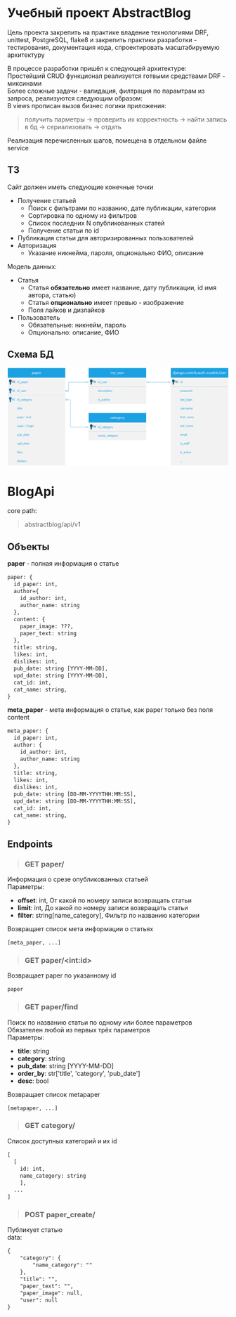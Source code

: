 # Учебный проект AbstractBlog
Цель проекта закрепить на практике владение технологиями DRF, unittest, PostgreSQL, flake8 и закрепить практики разработки - тестирования, документация кода, спроектировать масштабируемую архитектуру 

В процессе разработки пришёл к следующей архитектуре:  
Простейший CRUD функционал реализуется готвыми средствами DRF - миксинами  
Более сложные задачи - валидация, филтрация по парамтрам из запроса, реализуются следующим образом:  
В views прописан вызов бизнес логики приложения:  
> получить парметры -> проверить их корректность -> найти запись в бд -> сериализовать -> отдать

Реализация перечисленных шагов, помещена в отдельном файле service 

## ТЗ
Сайт должен иметь следующие конечные точки   

 - Получение статьей
   - Поиск с фильтрами по названию, дате публикации, категории
   - Сортировка по одному из фильтров
   - Список последних N опубликованных статей
   - Получение статьи по id
 - Публикация статьи для авторизированных пользователей
 - Авторизация
   - Указание никнейма, пароля, опционально ФИО, описание

Модель данных:
 - Статья
   - Статья **обязательно** имеет название, дату публикации, id имя автора, статью)
   - Статья **опционально** имеет превью - изображение
   - Поля лайков и дизлайков
 - Пользователь
   - Обязательные: никнейм, пароль
   - Опционально: описание, ФИО
## Схема БД

![](db_scheme.png)

# BlogApi
core path: 
 > abstractblog/api/v1

## Объекты 
**paper** - полная информация о статье
```
paper: {
  id_paper: int,
  author={
    id_author: int,
    author_name: string
  },
  content: {
    paper_image: ???,
    paper_text: string
  },
  title: string,
  likes: int,
  dislikes: int,
  pub_date: string [YYYY-MM-DD],
  upd_date: string [YYYY-MM-DD],
  cat_id: int,
  cat_name: string,
}
```
**meta_paper** - мета информация о статье, как paper только без поля content
```
meta_paper: {
  id_paper: int,
  author: {
    id_author: int,
    author_name: string
  },
  title: string,
  likes: int,
  dislikes: int,
  pub_date: string [DD-MM-YYYYTHH:MM:SS],
  upd_date: string [DD-MM-YYYYTHH:MM:SS],
  cat_id: int,
  cat_name: string,
}
```

<!-- **user** - информация о пользователе
```
user: {
  id_user: int,
  name: string,
  description: string,
  is_author: bool
}
``` -->

## Endpoints
> ### GET paper/
Информация о срезе опубликованных статьей  
Параметры:  
- **offset**: int, От какой по номеру записи возвращать статьи
- **limit**: int,  До какой по номеру записи возвращать статьи
- **filter**: string[name_category], Фильтр по названию категории  

Возвращает список мета информации о статьях  
```
[meta_paper, ...]
```
> ### GET paper/\<int:id\>
Возвращает paper по указанному id
```
paper
```

> ### GET paper/find
Поиск по названию статьи по одному или более параметров    
Обязателен любой из первых трёх параметров    
Параметры:
- **title**: string
- **category**: string
- **pub_date**: string [YYYY-MM-DD]
- **order_by**: str['title', 'category', 'pub_date']
- **desc**: bool

Возвращает список metapaper  
```
[metapaper, ...]
```

> ### GET category/  
Список доступных категорий и их id  
```
[
  [
    id: int, 
    name_category: string
    ],  
  ...
]
```

> ### POST paper_create/
Публикует статью  
data:  
```
{
    "category": {
        "name_category": ""
    },
    "title": "",
    "paper_text": "",
    "paper_image": null,
    "user": null
}
```
